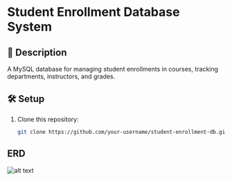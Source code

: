 # Student Enrollment Database System

## 📝 Description
A MySQL database for managing student enrollments in courses, tracking departments, instructors, and grades.

## 🛠 Setup
1. Clone this repository:
   ```bash
   git clone https://github.com/your-username/student-enrollment-db.git


## ERD
![alt text](image-2.png)